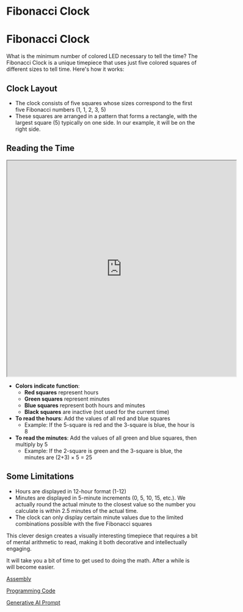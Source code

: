 # Fibonacci Clock

# Fibonacci Clock

What is the minimum number of colored LED necessary to tell the time?
The Fibonacci Clock is a unique timepiece that uses just five colored squares of different sizes to tell time. Here's how it works:

## Clock Layout

-   The clock consists of five squares whose sizes correspond to the first five Fibonacci numbers (1, 1, 2, 3, 5)
-   These squares are arranged in a pattern that forms a rectangle, with the largest square (5) typically on one side.  In our example, it will be on the right side.

## Reading the Time

<iframe src="https://dmccreary.github.io/microsims/sims/fibonacci-clock/main.html" width="600" height="565"  scrolling="no"></iframe>


-   **Colors indicate function**:
    -   **Red squares** represent hours
    -   **Green squares** represent minutes
    -   **Blue squares** represent both hours and minutes
    -   **Black squares** are inactive (not used for the current time)
-   **To read the hours**: Add the values of all red and blue squares
    -  Example: If the 5-square is red and the 3-square is blue, the hour is 8
-   **To read the minutes**: Add the values of all green and blue squares, then multiply by 5
    - Example: If the 2-square is green and the 3-square is blue, the minutes are (2+3) × 5 = 25

## Some Limitations

- Hours are displayed in 12-hour format (1-12)
- Minutes are displayed in 5-minute increments (0, 5, 10, 15, etc.).  We actually round the actual minute to the closest value so the number you calculate is within 2.5 minutes of the actual time.
- The clock can only display certain minute values due to the limited combinations possible with the five Fibonacci squares

This clever design creates a visually interesting timepiece that requires a bit of mental arithmetic to read, making it both decorative and intellectually engaging.

It will take you a bit of time to get used to doing the math.  After a while is will become easier.

[Assembly](assembly.md)

[Programming Code](./code.md)

[Generative AI Prompt](./prompt.md)

